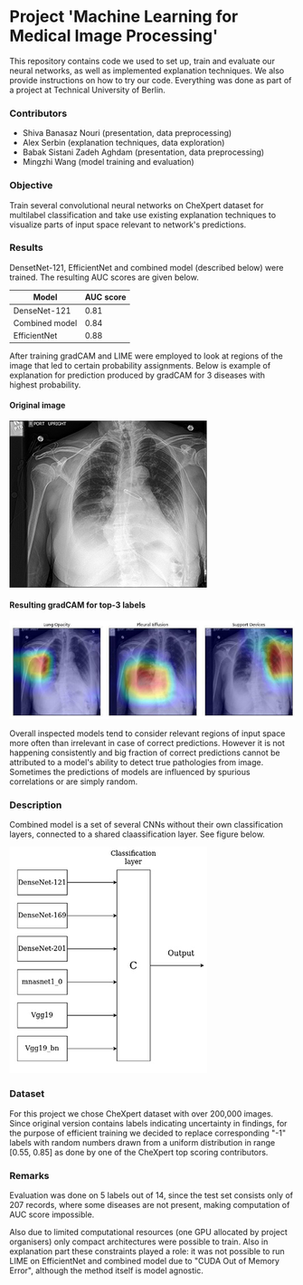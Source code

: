 # Project 'Machine Learning for Medical Image Processing'
This repository contains code we used to set up, train and evaluate our neural networks, as well as implemented explanation techniques. We also provide instructions on how to try our code. Everything was done as part of a project at Technical University of Berlin.
### Contributors
* Shiva Banasaz Nouri (presentation, data preprocessing)
* Alex Serbin (explanation techniques, data exploration)
* Babak Sistani Zadeh Aghdam (presentation, data preprocessing)
* Mingzhi Wang (model training and evaluation)

### Objective
Train several convolutional neural networks on CheXpert dataset for multilabel classification and take use existing explanation techniques to visualize parts of input space relevant to network's predictions.

### Results
DensetNet-121, EfficientNet and combined model (described below) were trained. The resulting AUC scores are given below.

Model | AUC score
------------ | -------------
DenseNet-121 | 0.81
Combined model | 0.84
EfficientNet | 0.88

After training gradCAM and LIME were employed to look at regions of the image that led to certain probability assignments. Below is example of explanation for prediction produced by gradCAM for 3 diseases with highest probability.

#### Original image
![Original image](https://raw.githubusercontent.com/ooodmt/MLMIP/master/sample_xray.jpg)

#### Resulting gradCAM for top-3 labels
![Original image](https://raw.githubusercontent.com/ooodmt/MLMIP/master/sample_gradCAM.jpg)

Overall inspected models tend to consider relevant regions of input space more often than irrelevant in case of correct predictions. However it is not happening consistently and big fraction of correct predictions cannot be attributed to a model's ability to detect true pathologies from image. Sometimes the predictions of models are influenced by spurious correlations or are simply random.

### Description
Combined model is a set of several CNNs without their own classification layers, connected to a shared claassification layer. See figure below.

![Combined model](https://raw.githubusercontent.com/ooodmt/MLMIP/master/combined_mod.jpg)


### Dataset
For this project we chose CheXpert dataset with over 200,000 images. Since original version contains labels indicating uncertainty in findings, for the purpose of efficient training we decided to replace corresponding "-1" labels with random numbers drawn from a uniform distribution in range [0.55, 0.85] as done by one of the CheXpert top scoring contributors.

### Remarks
Evaluation was done on 5 labels out of 14, since the test set consists only of 207 records, where some diseases are not present, making computation of AUC score impossible.

Also due to limited computational resources (one GPU allocated by project organisers) only compact architectures were possible to train. Also in explanation part these constraints played a role: it was not possible to run LIME on EfficientNet and combined model due to "CUDA Out of Memory Error", although the method itself is model agnostic. 




